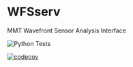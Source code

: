 # WFSserv
MMT Wavefront Sensor Analysis Interface

![Python Tests](https://github.com/MMTObservatory/WFSsrv/workflows/Python%20Tests/badge.svg)

[![codecov](https://codecov.io/gh/MMTObservatory/WFSsrv/branch/master/graph/badge.svg)](https://codecov.io/gh/MMTObservatory/WFSsrv)
